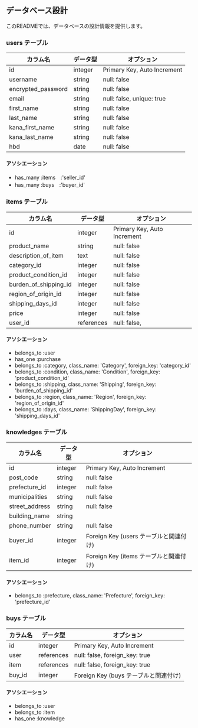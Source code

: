 ## データベース設計

このREADMEでは、データベースの設計情報を提供します。

### users テーブル

| カラム名           | データ型 | オプション                        |
|--------------------|----------|-----------------------------------|
| id                 | integer  | Primary Key, Auto Increment      |
| username           | string   | null: false                       |
| encrypted_password | string   | null: false                       |
| email              | string   | null: false, unique: true         |
| first_name         | string   | null: false                       |
| last_name          | string   | null: false                       |
| kana_first_name    | string   | null: false                       |
| kana_last_name     | string   | null: false                       |
| hbd                | date     | null: false                       |

#### アソシエーション

- has_many :items　:'seller_id'
- has_many :buys　:'buyer_id'

### items テーブル

| カラム名            | データ型   | オプション                                  |
|---------------------|------------|---------------------------------------------|
| id                  | integer    | Primary Key, Auto Increment                 |
| product_name        | string     | null: false                                |
| description_of_item | text       | null: false                                |
| category_id         | integer    | null: false               |
| product_condition_id| integer    | null: false              |
| burden_of_shipping_id| integer   | null: false              |
| region_of_origin_id  | integer   | null: false　            |
| shipping_days_id     | integer   | null: false             |
| price               | integer    | null: false                                |
| user_id           | references | null: false,               |

#### アソシエーション

- belongs_to :user
- has_one :purchase
- belongs_to :category, class_name: 'Category', foreign_key: 'category_id'
- belongs_to :condition, class_name: 'Condition', foreign_key: 'product_condition_id'
- belongs_to :shipping, class_name: 'Shipping', foreign_key: 'burden_of_shipping_id'
- belongs_to :region, class_name: 'Region', foreign_key: 'region_of_origin_id'
- belongs_to :days, class_name: 'ShippingDay', foreign_key: 'shipping_days_id'

### knowledges テーブル

| カラム名          | データ型 | オプション                        |
|-------------------|----------|-----------------------------------|
| id                | integer  | Primary Key, Auto Increment      |
| post_code         | string   | null: false                       |
| prefecture_id     | integer  | null: false                       |
| municipalities    | string   | null: false                       |
| street_address    | string   | null: false                       |
| building_name     | string   |                                   |
| phone_number      | string   | null: false                       |
| buyer_id          | integer  | Foreign Key (users テーブルと関連付け) |
| item_id           | integer  | Foreign Key (items テーブルと関連付け) |

#### アソシエーション
- belongs_to :prefecture, class_name: 'Prefecture', foreign_key: 'prefecture_id'

### buys テーブル

| カラム名            | データ型 | オプション                        |
|---------------------|----------|-----------------------------------|
| id                  | integer  | Primary Key, Auto Increment      |
| user      | references | null: false, foreign_key: true   |
| item      | references | null: false, foreign_key: true   |
| buy_id              | integer  | Foreign Key (buys テーブルと関連付け)  |

#### アソシエーション

- belongs_to :user
- belongs_to :item
- has_one :knowledge